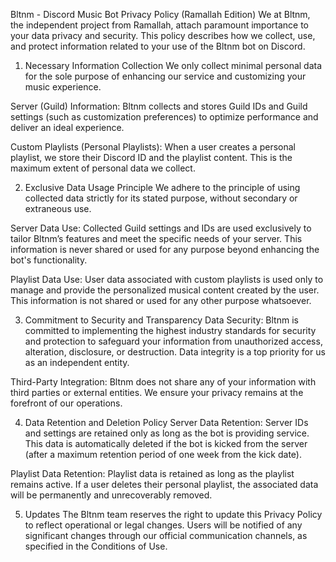 Bltnm - Discord Music Bot Privacy Policy (Ramallah Edition)
We at Bltnm, the independent project from Ramallah, attach paramount importance to your data privacy and security. This policy describes how we collect, use, and protect information related to your use of the Bltnm bot on Discord.

1. Necessary Information Collection
We only collect minimal personal data for the sole purpose of enhancing our service and customizing your music experience.

Server (Guild) Information: Bltnm collects and stores Guild IDs and Guild settings (such as customization preferences) to optimize performance and deliver an ideal experience.

Custom Playlists (Personal Playlists): When a user creates a personal playlist, we store their Discord ID and the playlist content. This is the maximum extent of personal data we collect.

2. Exclusive Data Usage Principle
We adhere to the principle of using collected data strictly for its stated purpose, without secondary or extraneous use.

Server Data Use: Collected Guild settings and IDs are used exclusively to tailor Bltnm’s features and meet the specific needs of your server. This information is never shared or used for any purpose beyond enhancing the bot's functionality.

Playlist Data Use: User data associated with custom playlists is used only to manage and provide the personalized musical content created by the user. This information is not shared or used for any other purpose whatsoever.

3. Commitment to Security and Transparency
Data Security: Bltnm is committed to implementing the highest industry standards for security and protection to safeguard your information from unauthorized access, alteration, disclosure, or destruction. Data integrity is a top priority for us as an independent entity.

Third-Party Integration: Bltnm does not share any of your information with third parties or external entities. We ensure your privacy remains at the forefront of our operations.

4. Data Retention and Deletion Policy
Server Data Retention: Server IDs and settings are retained only as long as the bot is providing service. This data is automatically deleted if the bot is kicked from the server (after a maximum retention period of one week from the kick date).

Playlist Data Retention: Playlist data is retained as long as the playlist remains active. If a user deletes their personal playlist, the associated data will be permanently and unrecoverably removed.

5. Updates
The Bltnm team reserves the right to update this Privacy Policy to reflect operational or legal changes. Users will be notified of any significant changes through our official communication channels, as specified in the Conditions of Use.

